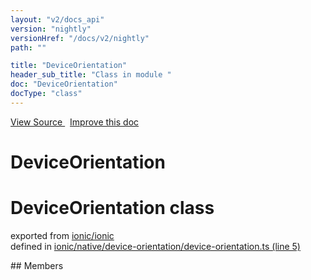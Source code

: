 ```yaml
---
layout: "v2/docs_api"
version: "nightly"
versionHref: "/docs/v2/nightly"
path: ""

title: "DeviceOrientation"
header_sub_title: "Class in module "
doc: "DeviceOrientation"
docType: "class"
---
```



<div class="improve-docs">
  <a href='http://github.com/driftyco/ionic/tree/master/#L'>
    View Source
  </a>
  &nbsp;
  <a href='http://github.com/driftyco/ionic/edit/master/#L'>
    Improve this doc
  </a>
</div>




<h1 class="api-title">

  DeviceOrientation



</h1>








<h1 class="class export">DeviceOrientation <span class="type">class</span></h1>
<p class="module">exported from <a href='undefined'>ionic/ionic</a><br/>
defined in <a href="https://github.com/driftyco/ionic2/tree/master/ionic/native/device-orientation/device-orientation.ts#L5-L84">ionic/native/device-orientation/device-orientation.ts (line 5)</a>
</p>
<p></p>
## Members


